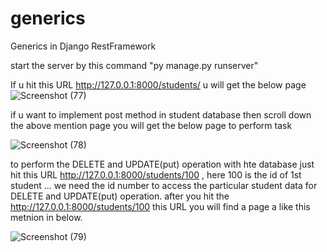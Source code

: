 # generics
 Generics in Django RestFramework
 
 start the server by  this command "py manage.py runserver" 
 
 If u hit this URL http://127.0.0.1:8000/students/ u will get the below page 
![Screenshot (77)](https://user-images.githubusercontent.com/59805898/97794225-35f7e580-1c1d-11eb-9fac-43f42f209483.png)

if u want to  implement post method in student database then scroll down the above mention page  you will get the below page to perform task

![Screenshot (78)](https://user-images.githubusercontent.com/59805898/97794380-2f6a6d80-1c1f-11eb-9fb4-7c2a5738bd58.png)

to perform the DELETE and  UPDATE(put)  operation with hte database just hit this URL http://127.0.0.1:8000/students/100 , here 100 is the id of 1st student ... we need the id number to access the particular student data for DELETE and  UPDATE(put) operation. after you hit the http://127.0.0.1:8000/students/100 this URL you will find a page a like this metnion in below. 

![Screenshot (79)](https://user-images.githubusercontent.com/59805898/97794440-10201000-1c20-11eb-9580-5a46ac75f19b.png)


